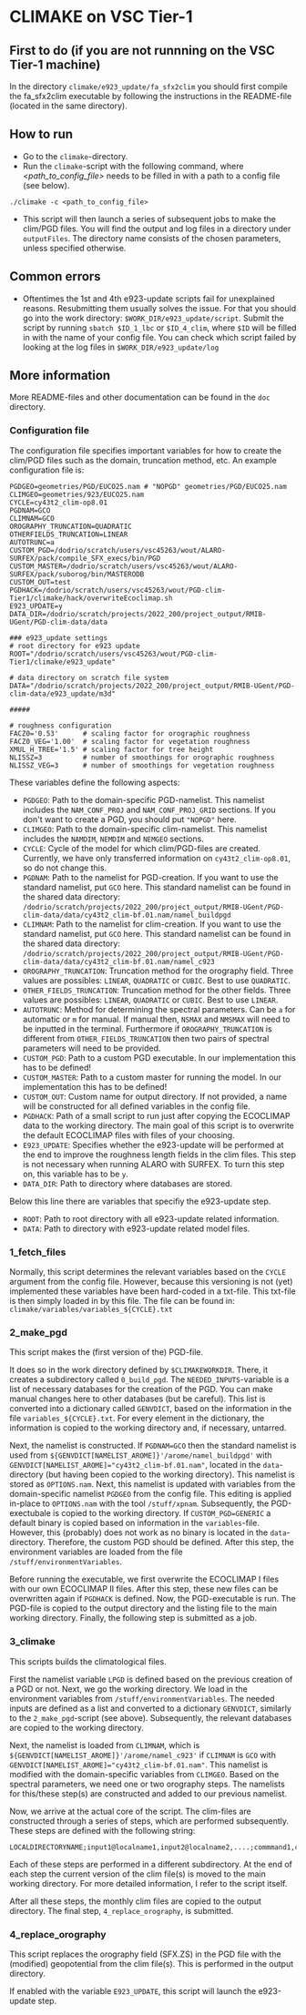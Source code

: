 # CLIMAKE on VSC Tier-1

## First to do (if you are not runnning on the VSC Tier-1 machine)

In the directory `climake/e923_update/fa_sfx2clim` you should first compile the fa_sfx2clim executable by following the instructions in the README-file (located in the same directory).

## How to run

- Go to the `climake`-directory. 
- Run the `climake`-script with the following command, where *<path_to_config_file>* needs to be filled in with a path to a config file (see below).

```
./climake -c <path_to_config_file>
``` 
- This script will then launch a series of subsequent jobs to make the clim/PGD files. You will find the output and log files in a directory under `outputFiles`. The directory name consists of the chosen parameters, unless specified otherwise. 

## Common errors

- Oftentimes the 1st and 4th e923-update scripts fail for unexplained reasons. Resubmitting them usually solves the issue. For that you should go into the work directory: `$WORK_DIR/e923_update/script`. Submit the script by running `sbatch $ID_1_lbc` or `$ID_4_clim`, where `$ID` will be filled in with the name of your config file. You can check which script failed by looking at the log files in `$WORK_DIR/e923_update/log`

## More information

More README-files and other documentation can be found in the `doc` directory.

### Configuration file

The configuration file specifies important variables for how to create the clim/PGD files such as the domain, truncation method, etc. An example configuration file is:

```
PGDGEO=geometries/PGD/EUCO25.nam # "NOPGD" geometries/PGD/EUCO25.nam
CLIMGEO=geometries/923/EUCO25.nam
CYCLE=cy43t2_clim-op8.01
PGDNAM=GCO
CLIMNAM=GCO
OROGRAPHY_TRUNCATION=QUADRATIC
OTHERFIELDS_TRUNCATION=LINEAR
AUTOTRUNC=a
CUSTOM_PGD=/dodrio/scratch/users/vsc45263/wout/ALARO-SURFEX/pack/compile_SFX_execs/bin/PGD
CUSTOM_MASTER=/dodrio/scratch/users/vsc45263/wout/ALARO-SURFEX/pack/suborog/bin/MASTERODB
CUSTOM_OUT=test
PGDHACK=/dodrio/scratch/users/vsc45263/wout/PGD-clim-Tier1/climake/hack/overwriteEcoclimap.sh
E923_UPDATE=y
DATA_DIR=/dodrio/scratch/projects/2022_200/project_output/RMIB-UGent/PGD-clim-data/data

### e923_update settings
# root directory for e923 update
ROOT="/dodrio/scratch/users/vsc45263/wout/PGD-clim-Tier1/climake/e923_update"

# data directory on scratch file system
DATA="/dodrio/scratch/projects/2022_200/project_output/RMIB-UGent/PGD-clim-data/e923_update/m3d"

#####

# roughness configuration
FACZ0='0.53'      # scaling factor for orographic roughness
FACZ0_VEG='1.00'  # scaling factor for vegetation roughness
XMUL_H_TREE='1.5' # scaling factor for tree height
NLISSZ=3          # number of smoothings for orographic roughness
NLISSZ_VEG=3      # number of smoothings for vegetation roughness
```

These variables define the following aspects:
- `PGDGEO`: Path to the domain-specific PGD-namelist. This namelist includes the `NAM_CONF_PROJ` and `NAM_CONF_PROJ_GRID` sections. If you don't want to create a PGD, you should put `"NOPGD"` here.
- `CLIMGEO`: Path to the domain-specific clim-namelist. This namelist includes the `NAMDIM`, `NEMDIM` and `NEMGEO` sections.
- `CYCLE`: Cycle of the model for which clim/PGD-files are created. Currently, we have only transferred information on `cy43t2_clim-op8.01`, so do not change this.
- `PGDNAM`: Path to the namelist for PGD-creation. If you want to use the standard namelist, put `GCO` here. This standard namelist can be found in the shared data directory: `/dodrio/scratch/projects/2022_200/project_output/RMIB-UGent/PGD-clim-data/data/cy43t2_clim-bf.01.nam/namel_buildpgd`
- `CLIMNAM`: Path to the namelist for clim-creation. If you want to use the standard namelist, put `GCO` here. This standard namelist can be found in the shared data directory: `/dodrio/scratch/projects/2022_200/project_output/RMIB-UGent/PGD-clim-data/data/cy43t2_clim-bf.01.nam/namel_c923`
- `OROGRAPHY_TRUNCATION`: Truncation method for the orography field. Three values are possibles: `LINEAR`, `QUADRATIC` or `CUBIC`. Best to use `QUADRATIC`.
- `OTHER_FIELDS_TRUNCATION`: Truncation method for the other fields. Three values are possibles: `LINEAR`, `QUADRATIC` or `CUBIC`. Best to use `LINEAR`.
- `AUTOTRUNC`: Method for determining the spectral parameters. Can be `a` for automatic or `m` for manual. If manual then, `NSMAX` and `NMSMAX` will need to be inputted in the terminal. Furthermore if `OROGRAPHY_TRUNCATION` is different from `OTHER_FIELDS_TRUNCATION` then two pairs of spectral parameters will need to be provided.
- `CUSTOM_PGD`: Path to a custom PGD executable. In our implementation this has to be defined!
- `CUSTOM_MASTER`: Path to a custom master for running the model. In our implementation this has to be defined!
- `CUSTOM_OUT`: Custom name for output directory. If not provided, a name will be constructed for all defined variables in the config file.
- `PGDHACK`: Path of a small script to run just after copying the ECOCLIMAP data to the working directory. The main goal of this script is to overwrite the default ECOCLIMAP files with files of your choosing. 
- `E923_UPDATE`: Specifies whether the e923-update will be performed at the end to improve the roughness length fields in the clim files. This step is not necessary when running ALARO with SURFEX. To turn this step on, this variable has to be `y`.
- `DATA_DIR`: Path to directory where databases are stored.

Below this line there are variables that specifiy the e923-update step.
- `ROOT`: Path to root directory with all e923-update related information.
- `DATA`: Path to directory with e923-update related model files. 


### 1_fetch_files

Normally, this script determines the relevant variables based on the `CYCLE` argument from the config file. However, because this versioning is not (yet) implemented these variables have been hard-coded in a txt-file. This txt-file is then simply loaded in by this file. The file can be found in: `climake/variables/variables_${CYCLE}.txt`

### 2_make_pgd

This script makes the (first version of the) PGD-file.

It does so in the work directory defined by `$CLIMAKEWORKDIR`. There, it creates a subdirectory called `0_build_pgd`. The `NEEDED_INPUTS`-variable is a list of necessary databases for the creation of the PGD. You can make manual changes here to other databases (but be careful). This list is converted into a dictionary called `GENVDICT`, based on the information in the file `variables_${CYCLE}.txt`. For every element in the dictionary, the information is copied to the working directory and, if necessary, untarred. 

Next, the namelist is constructed. If `PGDNAM=GCO` then the standard namelist is used from `${GENVDICT[NAMELIST_AROME]}'/arome/namel_buildpgd'` with `GENVDICT[NAMELIST_AROME]="cy43t2_clim-bf.01.nam"`, located in the `data`-directory (but having been copied to the working directory). This namelist is stored as `OPTIONS.nam`. Next, this namelist is updated with variables from the domain-specific namelist `PGDGEO` from the config file. This editing is applied in-place to `OPTIONS.nam` with the tool `/stuff/xpnam`. Subsequently,  the PGD-exectubale is copied to the working directory. If `CUSTOM_PGD=GENERIC` a default binary is copied based on information in the `variables`-file. However, this (probably) does not work as no binary is located in the `data`-directory. Therefore, the custom PGD should be defined. After this step, the environment variables are loaded from the file `/stuff/environmentVariables`. 

Before running the executable, we first overwrite the ECOCLIMAP I files with our own ECOCLIMAP II files. After this step, these new files can be overwritten again if `PGDHACK` is defined. Now, the PGD-executable is run. The PGD-file is copied to the output directory and the listing file to the main working directory. Finally, the following step is submitted as a job. 

### 3_climake

This scripts builds the climatological files.

First the namelist variable `LPGD` is defined based on the previous creation of a PGD or not. Next, we go the working directory. We load in the environment variables from `/stuff/environmentVariables`. The needed inputs are defined as a list and converted to a dictionary `GENVDICT`, similarly to the `2_make_pgd`-script (see above). Subsequently, the relevant databases are copied to the working directory. 

Next, the namelist is loaded from `CLIMNAM`, which is `${GENVDICT[NAMELIST_AROME]}'/arome/namel_c923'` if `CLIMNAM` is `GCO` with `GENVDICT[NAMELIST_AROME]="cy43t2_clim-bf.01.nam"`. This namelist is modified with the domain-specific variables from `CLIMGEO`. Based on the spectral parameters, we need one or two orography steps. The namelists for this/these step(s) are constructed and added to our previous namelist.

Now, we arrive at the actual core of the script. The clim-files are constructed through a series of steps, which are performed subsequently. These steps are defined with the following string: 
```
LOCALDIRECTORYNAME;input1@localname1,input2@localname2,....;commmand1,command2,...
```
Each of these steps are performed in a different subdirectory. At the end of each step the current version of the clim file(s) is moved to the main working directory. For more detailed information, I refer to the script itself.

After all these steps, the monthly clim files are copied to the output directory. The final step, `4_replace_orography`, is submitted.

### 4_replace_orography

This script replaces the orography field (SFX.ZS) in the PGD file with the (modified) geopotential from the clim file(s). This is performed in the output directory. 

If enabled with the variable `E923_UPDATE`, this script will launch the e923-update step. 
